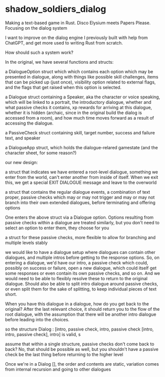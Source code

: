 # shadow_soldiers_dialog
Making a text-based game in Rust. Disco Elysium meets Papers Please. Focusing on the dialog system

I want to improve on the dialog engine I previously built with help from ChatGPT, and get more used to writing Rust from scratch. 

How should such a system work?

In the original, we have several functions and structs: 

a DialogueOption struct which which contains each option which may be presented in dialogue, along with things like possible skill challenges, items that can be picked up (just once), visibility option related to external flags, and the flags that get raised when this option is selected. 

a Dialogue struct containing a Speaker, aka the character or voice speaking, which will be linked to a portrait, the introductory dialogue, whether and what passive checks it contains, xp rewards for arriving at this dialogue, whether it is hidden (archaic, since in the original build the dialog is accessed from a room), and how much time moves forward as a result of accessing the dialogue. 

a PassiveCheck struct containing skill, target number, success and failure text, and speaker

a DialogueApp struct, which holds the dialogue-relared gamestate (and the character sheet, for some reason?)




our new design:

a struct that indicates we have entered a root-level dialogue, something we enter from the world, can't enter another from inside of itself. When we exit this, we get a special EXIT DIALOGUE message and leave to the overworld

a struct that contains the regular dialogue events, a combination of text proper, passive checks which may or may not trigger and may or may not branch into their own extended dialogues, before terminating and offering options

One enters the above struct via a Dialogue option. Options resulting from passive checks within a dialogue are treated similarly, but you don't need to select an option to enter them, they choose for you

a struct for these passive checks, more flexible to allow for branching and multiple levels stably






we would like to have a dialogue setup where dialogues can contain other dialogues, and multiple intros before getting to the response options. So, on entering a dialogue, we'd have our intro, a passive check which could, possibly on success or failure, open a new dialogue, which could itself get some responses or even contain its own passive checks, and so on. And we would need to be able to flexibly resolve these to return to the original dialogue. Should also be able to split intro dialogue around passive checks, or even split them for the sake of splitting, to keep individual pieces of text short. 

When you have this dialogue in a dialogue, how do you get back to the original? After the last relevant choice, it should return you to the flow of the root dialogue, with the assumption that there will be another intro dialogue before leading into the choices. 

so the structure Dialog : [intro, passive check, intro, passive check [intro, intro, passive check], intro] is valid, s

assume that within a single structure, passive checks don't come back to back? No, that should be possible as well, but you shouldn't have a passive check be the last thing before returning to the higher level

Once we're in a Dialog [], the order and contents are static, variation comes from internal recursion and going to other dialogues


